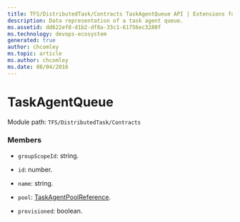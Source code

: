 ```yaml
---
title: TFS/DistributedTask/Contracts TaskAgentQueue API | Extensions for Azure DevOps Services
description: Data representation of a task agent queue.
ms.assetid: dd622ef8-d1b2-df8a-33c1-61756ec3280f
ms.technology: devops-ecosystem
generated: true
author: chcomley
ms.topic: article
ms.author: chcomley
ms.date: 08/04/2016
---
```


# TaskAgentQueue

Module path: `TFS/DistributedTask/Contracts`


### Members

* `groupScopeId`: string. 

* `id`: number. 

* `name`: string. 

* `pool`: [TaskAgentPoolReference](../../../TFS/DistributedTask/Contracts/TaskAgentPoolReference.md). 

* `provisioned`: boolean. 

